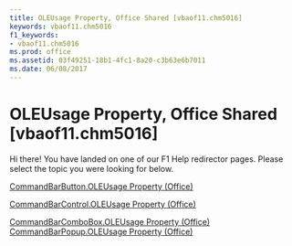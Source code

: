 ```yaml
---
title: OLEUsage Property, Office Shared [vbaof11.chm5016]
keywords: vbaof11.chm5016
f1_keywords:
- vbaof11.chm5016
ms.prod: office
ms.assetid: 03f49251-18b1-4fc1-8a20-c3b63e6b7011
ms.date: 06/08/2017
---
```



# OLEUsage Property, Office Shared [vbaof11.chm5016]

Hi there! You have landed on one of our F1 Help redirector pages. Please select the topic you were looking for below.

[CommandBarButton.OLEUsage Property (Office)](http://msdn.microsoft.com/library/4ff6f74d-4eed-8a30-468c-22be5dee1c7e%28Office.15%29.aspx)

[CommandBarControl.OLEUsage Property (Office)](http://msdn.microsoft.com/library/c3f818a9-7481-0a2f-aa34-5c7e36ea72c1%28Office.15%29.aspx)

[CommandBarComboBox.OLEUsage Property (Office)](http://msdn.microsoft.com/library/3da25257-6ffe-a00e-bada-79c6245286b7%28Office.15%29.aspx)
[CommandBarPopup.OLEUsage Property (Office)](http://msdn.microsoft.com/library/75d338e0-f5ca-f4b6-2f94-e575749e6ae9%28Office.15%29.aspx)

